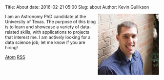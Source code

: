 Title: About
date: 2016-02-21 05:00
Slug: about
Author: Kevin Gullikson

<img src="/Images/me.jpg" alt="Kevin Gullikson" align="right" width="200" height="200"/>

I am an Astronomy PhD candidate at the University of Texas. The purpose of this blog is to learn and showcase a variety of data-related skills, with applications to projects that interest me. I am actively looking for a data science job; let me know if you are hiring!

<p>
    <a href="https://kgullikson88.github.io/blog/feeds/all.atom.xml"><i class="fa fa-rss-square fa-lg"></i> Atom</a> 
    <a href="https://kgullikson88.github.io/blog/feeds/all.rss.xml"><i class="fa fa-rss-square fa-lg"></i> RSS</a>  
</p>
